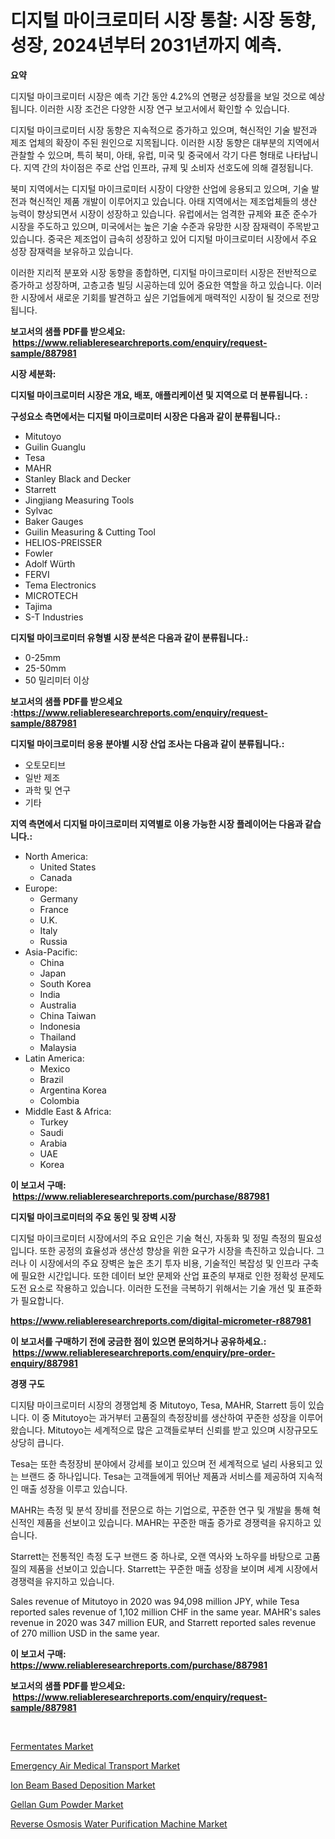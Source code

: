 <p><h1>디지털 마이크로미터 시장 통찰: 시장 동향, 성장, 2024년부터 2031년까지 예측.</h1></p><p><strong>요약</strong></p>
<p><p>디지털 마이크로미터 시장은 예측 기간 동안 4.2%의 연평균 성장률을 보일 것으로 예상됩니다. 이러한 시장 조건은 다양한 시장 연구 보고서에서 확인할 수 있습니다.</p><p>디지털 마이크로미터 시장 동향은 지속적으로 증가하고 있으며, 혁신적인 기술 발전과 제조 업체의 확장이 주된 원인으로 지목됩니다. 이러한 시장 동향은 대부분의 지역에서 관찰할 수 있으며, 특히 북미, 아태, 유럽, 미국 및 중국에서 각기 다른 형태로 나타납니다. 지역 간의 차이점은 주로 산업 인프라, 규제 및 소비자 선호도에 의해 결정됩니다.</p><p>북미 지역에서는 디지털 마이크로미터 시장이 다양한 산업에 응용되고 있으며, 기술 발전과 혁신적인 제품 개발이 이루어지고 있습니다. 아태 지역에서는 제조업체들의 생산 능력이 향상되면서 시장이 성장하고 있습니다. 유럽에서는 엄격한 규제와 표준 준수가 시장을 주도하고 있으며, 미국에서는 높은 기술 수준과 유망한 시장 잠재력이 주목받고 있습니다. 중국은 제조업이 급속히 성장하고 있어 디지털 마이크로미터 시장에서 주요 성장 잠재력을 보유하고 있습니다.</p><p>이러한 지리적 분포와 시장 동향을 종합하면, 디지털 마이크로미터 시장은 전반적으로 증가하고 성장하며, 고층고층 빌딩 시공하는데 있어 중요한 역할을 하고 있습니다. 이러한 시장에서 새로운 기회를 발견하고 싶은 기업들에게 매력적인 시장이 될 것으로 전망됩니다.</p></p>
<p><strong>보고서의 샘플 PDF를 받으세요: &nbsp;<a href="https://www.reliableresearchreports.com/enquiry/request-sample/887981">https://www.reliableresearchreports.com/enquiry/request-sample/887981</a></strong></p>
<p><strong>시장 세분화:</strong></p>
<p><strong> 디지털 마이크로미터 시장은 개요, 배포, 애플리케이션 및 지역으로 더 분류됩니다. :</strong></p>
<p><strong>구성요소 측면에서는 디지털 마이크로미터 시장은 다음과 같이 분류됩니다.:</strong></p>
<p><ul><li>Mitutoyo</li><li>Guilin Guanglu</li><li>Tesa</li><li>MAHR</li><li>Stanley Black and Decker</li><li>Starrett</li><li>Jingjiang Measuring Tools</li><li>Sylvac</li><li>Baker Gauges</li><li>Guilin Measuring & Cutting Tool</li><li>HELIOS-PREISSER</li><li>Fowler</li><li>Adolf Würth</li><li>FERVI</li><li>Tema Electronics</li><li>MICROTECH</li><li>Tajima</li><li>S-T Industries</li></ul></p>
<p><strong> 디지털 마이크로미터 유형별 시장 분석은 다음과 같이 분류됩니다.:</strong></p>
<p><ul><li>0-25mm</li><li>25-50mm</li><li>50 밀리미터 이상</li></ul></p>
<p><strong>보고서의 샘플 PDF를 받으세요 :<a href="https://www.reliableresearchreports.com/enquiry/request-sample/887981">https://www.reliableresearchreports.com/enquiry/request-sample/887981</a></strong></p>
<p><strong> 디지털 마이크로미터 응용 분야별 시장 산업 조사는 다음과 같이 분류됩니다.:</strong></p>
<p><ul><li>오토모티브</li><li>일반 제조</li><li>과학 및 연구</li><li>기타</li></ul></p>
<p><strong>지역 측면에서 디지털 마이크로미터 지역별로 이용 가능한 시장 플레이어는 다음과 같습니다.:</strong></p>
<p><ul>
    <li>
        North America:
        <ul>
            <li>United States</li>
            <li>Canada</li>
        </ul>
    </li>
    <li>
        Europe:
        <ul>
            <li>Germany</li>
            <li>France</li>
            <li>U.K.</li>
            <li>Italy</li>
            <li>Russia</li>
        </ul>
    </li>
    <li>
        Asia-Pacific:
        <ul>
            <li>China</li>
            <li>Japan</li>
            <li>South Korea</li>
            <li>India</li>
            <li>Australia</li>
            <li>China Taiwan</li>
            <li>Indonesia</li>
            <li>Thailand</li>
            <li>Malaysia</li>
        </ul>
    </li>
    <li>
        Latin America:
        <ul>
            <li>Mexico</li>
            <li>Brazil</li>
            <li>Argentina Korea</li>
            <li>Colombia</li>
        </ul>
    </li>
    <li>
        Middle East & Africa:
        <ul>
            <li>Turkey</li>
            <li>Saudi</li>
            <li>Arabia</li>
            <li>UAE</li>
            <li>Korea</li>
        </ul>
    </li>
    </ul></p>
<p><strong>이 보고서 구매: &nbsp;<a href="https://www.reliableresearchreports.com/purchase/887981">https://www.reliableresearchreports.com/purchase/887981</a></strong></p>
<p><strong>디지털 마이크로미터의 주요 동인 및 장벽 시장</strong></p>
<p><p>디지털 마이크로미터 시장에서의 주요 요인은 기술 혁신, 자동화 및 정밀 측정의 필요성입니다. 또한 공정의 효율성과 생산성 향상을 위한 요구가 시장을 촉진하고 있습니다. 그러나 이 시장에서의 주요 장벽은 높은 초기 투자 비용, 기술적인 복잡성 및 인프라 구축에 필요한 시간입니다. 또한 데이터 보안 문제와 산업 표준의 부재로 인한 정확성 문제도 도전 요소로 작용하고 있습니다. 이러한 도전을 극복하기 위해서는 기술 개선 및 표준화가 필요합니다.</p></p>
<p><strong><a href="https://www.reliableresearchreports.com/digital-micrometer-r887981">https://www.reliableresearchreports.com/digital-micrometer-r887981</a></strong></p>
<p><strong>이 보고서를 구매하기 전에 궁금한 점이 있으면 문의하거나 공유하세요.: &nbsp;<a href="https://www.reliableresearchreports.com/enquiry/pre-order-enquiry/887981">https://www.reliableresearchreports.com/enquiry/pre-order-enquiry/887981</a></strong></p>
<p><strong>경쟁 구도</strong></p>
<p><p>디지턈 마이크로미터 시장의 경쟁업체 중 Mitutoyo, Tesa, MAHR, Starrett 등이 있습니다. 이 중 Mitutoyo는 과거부터 고품질의 측정장비를 생산하여 꾸준한 성장을 이루어왔습니다. Mitutoyo는 세계적으로 많은 고객들로부터 신뢰를 받고 있으며 시장규모도 상당히 큽니다.</p><p>Tesa는 또한 측정장비 분야에서 강세를 보이고 있으며 전 세계적으로 널리 사용되고 있는 브랜드 중 하나입니다. Tesa는 고객들에게 뛰어난 제품과 서비스를 제공하여 지속적인 매출 성장을 이루고 있습니다.</p><p>MAHR는 측정 및 분석 장비를 전문으로 하는 기업으로, 꾸준한 연구 및 개발을 통해 혁신적인 제품을 선보이고 있습니다. MAHR는 꾸준한 매출 증가로 경쟁력을 유지하고 있습니다.</p><p>Starrett는 전통적인 측정 도구 브랜드 중 하나로, 오랜 역사와 노하우를 바탕으로 고품질의 제품을 선보이고 있습니다. Starrett는 꾸준한 매출 성장을 보이며 세계 시장에서 경쟁력을 유지하고 있습니다.</p><p>Sales revenue of Mitutoyo in 2020 was 94,098 million JPY, while Tesa reported sales revenue of 1,102 million CHF in the same year. MAHR's sales revenue in 2020 was 347 million EUR, and Starrett reported sales revenue of 270 million USD in the same year.</p></p>
<p><strong>이 보고서 구매: &nbsp; <a href="https://www.reliableresearchreports.com/purchase/887981">https://www.reliableresearchreports.com/purchase/887981</a></strong></p>
<p><strong>보고서의 샘플 PDF를 받으세요: &nbsp;<a href="https://www.reliableresearchreports.com/enquiry/request-sample/887981">https://www.reliableresearchreports.com/enquiry/request-sample/887981</a></strong><strong></strong></p>
<p>&nbsp;</p>
<p><p><a href="https://issuu.com/reportprime-2/docs/fermentates-market-size-2030.pptx">Fermentates Market</a></p><p><a href="https://github.com/joannesouthgate/Market-Research-Report-List-2/blob/main/emergency-air-medical-transport-market.md">Emergency Air Medical Transport Market</a></p><p><a href="https://www.linkedin.com/pulse/ion-beam-based-deposition-market-size-growth-outlook-from-nvk6e?trackingId=M5nZNTpoFtCII5cQ21sydQ%3D%3D">Ion Beam Based Deposition Market</a></p><p><a href="https://issuu.com/reportprime-2/docs/gellan-gum-powder-market-size-2030.pptx">Gellan Gum Powder Market</a></p><p><a href="https://view.publitas.com/reportprime-1/reverse-osmosis-water-purification-machine-market-furnishes-information-on-market-share-market-trends-and-market-growth/">Reverse Osmosis Water Purification Machine Market</a></p></p>
